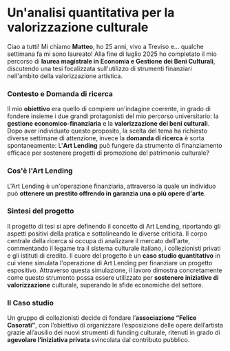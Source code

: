 # Un'analisi quantitativa per la valorizzazione culturale

Ciao a tutti! Mi chiamo **Matteo**, ho 25 anni, vivo a Treviso e... qualche settimana fa mi sono laureato!
Alla fine di luglio 2025 ho completato il mio percorso di **laurea magistrale in Economia e Gestione dei Beni Culturali**,
discutendo una tesi focalizzata sull'utilizzo di strumenti finanziari nell'ambito della valorizzazione artistica.

### Contesto e Domanda di ricerca

Il mio **obiettivo** era quello di compiere un'indagine coerente, in grado di fondere insieme i due grandi protagonisti del mio 
percorso universitario: la **gestione economico-finanziaria** e la **valorizzazione dei beni culturali**.
Dopo aver individuato questo proposito, la scelta del tema ha richiesto diverse settimane di attenzione, invece la **domanda 
di ricerca** è sorta spontaneamente: 
L'**Art Lending** può fungere da strumento di finanziamento efficace per sostenere progetti di promozione del patrimonio 
culturale?

### Cos'è l'Art Lending

L'Art Lending è un'operazione finanziaria, attraverso la quale un individuo può **ottenere un prestito offrendo in garanzia 
una o più opere d'arte**.

### Sintesi del progetto

Il progetto di tesi si apre definendo il concetto di Art Lending, riportando gli aspetti positivi della pratica e 
sottolineando le diverse criticità.
Il corpo centrale della ricerca si occupa di analizzare il mercato dell'arte, commentando il legame tra il sistema culturale 
italiano, i collezionisti privati e gli istituti di credito.
Il cuore del progetto è un **caso studio quantitativo** in cui viene simulata l'operazione di Art Lending per finanziare un 
progetto espositivo. 
Attraverso questa simulazione, il lavoro dimostra concretamente come questo strumento possa essere 
utilizzato per **sostenere iniziative di valorizzazione** culturale, superando le sfide economiche del settore.

### Il Caso studio

Un gruppo di collezionisti decide di fondare l’**associazione “Felice Casorati”**, con l’obiettivo di organizzare l’esposizione delle opere 
dell’artista grazie all’ausilio dei nuovi strumenti di funding culturale, ritenuti in grado di **agevolare l’iniziativa privata** svincolata dal 
contributo pubblico. 

